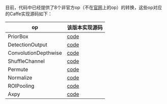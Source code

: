 目前，代码中已经提供了8个非官方op（不在[官网](http://caffe.berkeleyvision.org/tutorial/layers)上的op）的转换，这些op对应的Caffe实现源码如下：

| op | 该版本实现源码 |
|-------|--------|
| PriorBox | [code](https://github.com/weiliu89/caffe/blob/ssd/src/caffe/layers/prior_box_layer.cpp) |
| DetectionOutput | [code](https://github.com/weiliu89/caffe/blob/ssd/src/caffe/layers/detection_output_layer.cpp) |
| ConvolutionDepthwise | [code](https://github.com/farmingyard/caffe-mobilenet/blob/master/conv_dw_layer.cpp) |
| ShuffleChannel | [code](https://github.com/farmingyard/ShuffleNet/blob/master/shuffle_channel_layer.cpp) |
| Permute | [code](https://github.com/weiliu89/caffe/blob/ssd/src/caffe/layers/permute_layer.cpp) |
| Normalize | [code](https://github.com/weiliu89/caffe/blob/ssd/src/caffe/layers/normalize_layer.cpp) |
| ROIPooling | [code](https://github.com/rbgirshick/caffe-fast-rcnn/blob/0dcd397b29507b8314e252e850518c5695efbb83/src/caffe/layers/roi_pooling_layer.cpp) |
| Axpy | [code](https://github.com/hujie-frank/SENet/blob/master/src/caffe/layers/axpy_layer.cpp) |


